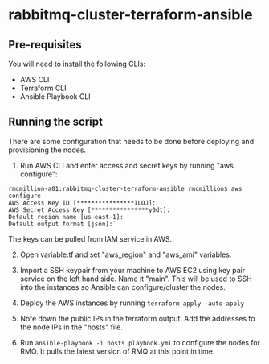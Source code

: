 # rabbitmq-cluster-terraform-ansible

## Pre-requisites

You will need to install the following CLIs:

- AWS CLI
- Terraform CLI
- Ansible Playbook CLI

## Running the script
There are some configuration that needs to be done before deploying and provisioning the nodes.

1. Run AWS CLI and enter access and secret keys by running "aws configure":
```
rmcmillion-a01:rabbitmq-cluster-terraform-ansible rmcmillion$ aws configure
AWS Access Key ID [****************ILOJ]:
AWS Secret Access Key [****************y0dt]:
Default region name [us-east-1]:
Default output format [json]:`
```
  The keys can be pulled from IAM service in AWS.

2. Open variable.tf and set "aws_region" and "aws_ami" variables.

3. Import a SSH keypair from your machine to AWS EC2 using key pair service on the left hand side.  Name it "main".  This will be used to SSH into the instances so Ansible can configure/cluster the nodes. 

4. Deploy the AWS instances by running `terraform apply -auto-apply`

5. Note down the public IPs in the terraform output.  Add the addresses to the node IPs in the "hosts" file.

6. Run `ansible-playbook -i hosts playbook.yml` to configure the nodes for RMQ.  It pulls the latest version of RMQ at this point in time.
